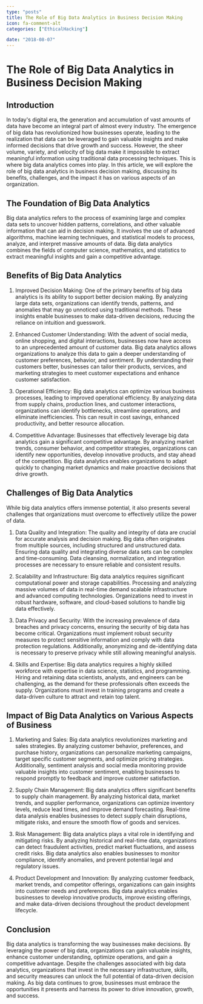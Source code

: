 ```yaml
---
type: "posts"
title: The Role of Big Data Analytics in Business Decision Making
icon: fa-comment-alt
categories: ["EthicalHacking"]

date: "2018-08-07"
---
```




# The Role of Big Data Analytics in Business Decision Making

## Introduction

In today's digital era, the generation and accumulation of vast amounts of data have become an integral part of almost every industry. The emergence of big data has revolutionized how businesses operate, leading to the realization that data can be leveraged to gain valuable insights and make informed decisions that drive growth and success. However, the sheer volume, variety, and velocity of big data make it impossible to extract meaningful information using traditional data processing techniques. This is where big data analytics comes into play. In this article, we will explore the role of big data analytics in business decision making, discussing its benefits, challenges, and the impact it has on various aspects of an organization.

## The Foundation of Big Data Analytics

Big data analytics refers to the process of examining large and complex data sets to uncover hidden patterns, correlations, and other valuable information that can aid in decision making. It involves the use of advanced algorithms, machine learning techniques, and statistical models to process, analyze, and interpret massive amounts of data. Big data analytics combines the fields of computer science, mathematics, and statistics to extract meaningful insights and gain a competitive advantage.

## Benefits of Big Data Analytics

1. Improved Decision Making: One of the primary benefits of big data analytics is its ability to support better decision making. By analyzing large data sets, organizations can identify trends, patterns, and anomalies that may go unnoticed using traditional methods. These insights enable businesses to make data-driven decisions, reducing the reliance on intuition and guesswork.

2. Enhanced Customer Understanding: With the advent of social media, online shopping, and digital interactions, businesses now have access to an unprecedented amount of customer data. Big data analytics allows organizations to analyze this data to gain a deeper understanding of customer preferences, behavior, and sentiment. By understanding their customers better, businesses can tailor their products, services, and marketing strategies to meet customer expectations and enhance customer satisfaction.

3. Operational Efficiency: Big data analytics can optimize various business processes, leading to improved operational efficiency. By analyzing data from supply chains, production lines, and customer interactions, organizations can identify bottlenecks, streamline operations, and eliminate inefficiencies. This can result in cost savings, enhanced productivity, and better resource allocation.

4. Competitive Advantage: Businesses that effectively leverage big data analytics gain a significant competitive advantage. By analyzing market trends, consumer behavior, and competitor strategies, organizations can identify new opportunities, develop innovative products, and stay ahead of the competition. Big data analytics enables organizations to adapt quickly to changing market dynamics and make proactive decisions that drive growth.

## Challenges of Big Data Analytics

While big data analytics offers immense potential, it also presents several challenges that organizations must overcome to effectively utilize the power of data.

1. Data Quality and Integration: The quality and integrity of data are crucial for accurate analysis and decision making. Big data often originates from multiple sources, including structured and unstructured data. Ensuring data quality and integrating diverse data sets can be complex and time-consuming. Data cleansing, normalization, and integration processes are necessary to ensure reliable and consistent results.

2. Scalability and Infrastructure: Big data analytics requires significant computational power and storage capabilities. Processing and analyzing massive volumes of data in real-time demand scalable infrastructure and advanced computing technologies. Organizations need to invest in robust hardware, software, and cloud-based solutions to handle big data effectively.

3. Data Privacy and Security: With the increasing prevalence of data breaches and privacy concerns, ensuring the security of big data has become critical. Organizations must implement robust security measures to protect sensitive information and comply with data protection regulations. Additionally, anonymizing and de-identifying data is necessary to preserve privacy while still allowing meaningful analysis.

4. Skills and Expertise: Big data analytics requires a highly skilled workforce with expertise in data science, statistics, and programming. Hiring and retaining data scientists, analysts, and engineers can be challenging, as the demand for these professionals often exceeds the supply. Organizations must invest in training programs and create a data-driven culture to attract and retain top talent.

## Impact of Big Data Analytics on Various Aspects of Business

1. Marketing and Sales: Big data analytics revolutionizes marketing and sales strategies. By analyzing customer behavior, preferences, and purchase history, organizations can personalize marketing campaigns, target specific customer segments, and optimize pricing strategies. Additionally, sentiment analysis and social media monitoring provide valuable insights into customer sentiment, enabling businesses to respond promptly to feedback and improve customer satisfaction.

2. Supply Chain Management: Big data analytics offers significant benefits to supply chain management. By analyzing historical data, market trends, and supplier performance, organizations can optimize inventory levels, reduce lead times, and improve demand forecasting. Real-time data analysis enables businesses to detect supply chain disruptions, mitigate risks, and ensure the smooth flow of goods and services.

3. Risk Management: Big data analytics plays a vital role in identifying and mitigating risks. By analyzing historical and real-time data, organizations can detect fraudulent activities, predict market fluctuations, and assess credit risks. Big data analytics also enables businesses to monitor compliance, identify anomalies, and prevent potential legal and regulatory issues.

4. Product Development and Innovation: By analyzing customer feedback, market trends, and competitor offerings, organizations can gain insights into customer needs and preferences. Big data analytics enables businesses to develop innovative products, improve existing offerings, and make data-driven decisions throughout the product development lifecycle.

## Conclusion

Big data analytics is transforming the way businesses make decisions. By leveraging the power of big data, organizations can gain valuable insights, enhance customer understanding, optimize operations, and gain a competitive advantage. Despite the challenges associated with big data analytics, organizations that invest in the necessary infrastructure, skills, and security measures can unlock the full potential of data-driven decision making. As big data continues to grow, businesses must embrace the opportunities it presents and harness its power to drive innovation, growth, and success.